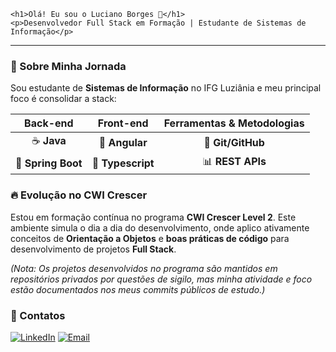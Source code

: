 
    <h1>Olá! Eu sou o Luciano Borges 👋</h1>
    <p>Desenvolvedor Full Stack em Formação | Estudante de Sistemas de Informação</p>


---

### 🚀 Sobre Minha Jornada

Sou estudante de **Sistemas de Informação** no IFG Luziânia e meu principal foco é consolidar a stack:

| Back-end | Front-end | Ferramentas & Metodologias |
| :---: | :---: | :---: |
| ☕ **Java** | 📐 **Angular** | 🐙 **Git/GitHub** |
| 🍃 **Spring Boot** | 📘 **Typescript** | 📊 **REST APIs** |

### 🔥 Evolução no CWI Crescer

Estou em formação contínua no programa **CWI Crescer Level 2**. Este ambiente simula o dia a dia do desenvolvimento, onde aplico ativamente conceitos de **Orientação a Objetos** e **boas práticas de código** para desenvolvimento de projetos **Full Stack**.

*(Nota: Os projetos desenvolvidos no programa são mantidos em repositórios privados por questões de sigilo, mas minha atividade e foco estão documentados nos meus commits públicos de estudo.)*

### 🤝 Contatos

[![LinkedIn](https://img.shields.io/badge/LinkedIn-0077B5?style=for-the-badge&logo=linkedin&logoColor=white)](https://www.linkedin.com/in/lucianopborges/)
[![Email](https://img.shields.io/badge/Email-D14836?style=for-the-badge&logo=gmail&logoColor=white)](mailto:lucianop.borges1@icloud.com)
